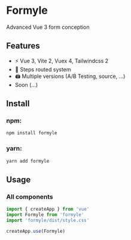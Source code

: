 # Formyle

Advanced Vue 3 form conception

## Features

- ⚡️ Vue 3, Vite 2, Vuex 4, Tailwindcss 2
- 🚀 Steps routed system
- 🖨 Multiple versions (A/B Testing, source, ...)
- Soon (...)

## Install

### npm:
```bash
npm install formyle
```
### yarn:
```bash
yarn add formyle
```

## Usage

### All components

```js
import { createApp } from 'vue'
import Formyle from 'formyle'
import 'formyle/dist/style.css'

createApp.use(Formyle)
```
